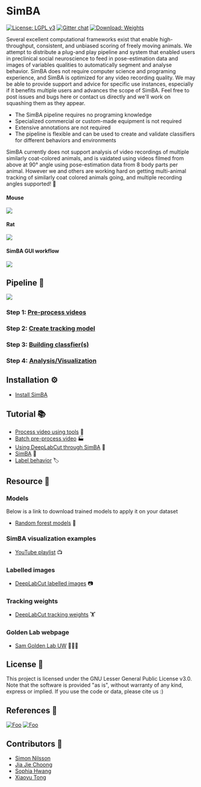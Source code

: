 # SimBA
[![License: LGPL v3](https://img.shields.io/badge/License-LGPL%20v3-pink.svg)](https://www.gnu.org/licenses/lgpl-3.0)
[![Gitter chat](https://badges.gitter.im/USER/REPO.png)](https://gitter.im/SimBA-Resource/community)
[![Download: Weights](https://img.shields.io/badge/Download-Weights-orange.svg)](https://osf.io/5t4y9/)


Several excellent computational frameworks exist that enable high-throughput, consistent, and unbiased scoring of freely moving animals. We attempt to distribute a plug-and play pipeline and system that enabled users in preclinical social neuroscience to feed in pose-estimation data and images of variables qualities to automatically segment and analyse behavior. SimBA does not require computer science and programing experience, and SimBA is optimized for any video recording quality. We may be able to provide support and advice for specific use instances, especially if it benefits multiple users and advances the scope of SimBA. Feel free to post issues and bugs here or contact us directly and we'll work on squashing them as they appear.

- The SimBA pipeline requires no programing knowledge 
- Specialized commercial or custom-made equipment is not required
- Extensive annotations are not required
- The pipeline is flexible and can be used to create and validate classifiers for different behaviors and environments 

SimBA currently does not support analysis of video recordings of multiple similarly coat-colored animals, and is vaidated using videos filmed from above at 90° angle using pose-estimation data from 8 body parts per animal. However we and others are working hard on getting multi-animal tracking of similarly coat colored animals going, and multiple recording angles supported! :muscle: 

#### Mouse
![](https://github.com/sgoldenlab/simba/blob/master/images/mouse_videos.gif)

#### Rat
![](https://github.com/sgoldenlab/simba/blob/master/images/rat_videos.gif)

#### SimBA GUI workflow
![](https://github.com/sgoldenlab/simba/blob/master/images/SimBA_tkinter.png)


## Pipeline 👷
![](https://github.com/sgoldenlab/simba/blob/master/images/overallflow.PNG)

### Step 1: [Pre-process videos](docs/tutorial_process_videos.md) 

### Step 2: [Create tracking model](docs/Tutorial_DLC.md) 

### Step 3: [Building classfier(s)](docs/tutorial.md) 

### Step 4: [Analysis/Visualization](https://github.com/sgoldenlab/simba/blob/master/docs/tutorial.md#step-9-analyze-machine-results)

## Installation ⚙️

- [Install SimBA](docs/installation.md)

## Tutorial 📚


- [Process video using tools](docs/Tutorial_tools.md) 🔨
- [Batch pre-process video](docs/tutorial_process_videos.md) 🏭
- [Using DeepLabCut through SimBA](docs/Tutorial_DLC.md) 📗
- [SimBA](docs/tutorial.md) 📘
- [Label behavior](docs/labelling_aggression_tutorial.md) 🏷️



## Resource 💾

### Models
Below is a link to download trained models to apply it on your dataset
- [Random forest models](https://osf.io/d69jt/) 🌲

### SimBA visualization examples
- [YouTube playlist](https://www.youtube.com/playlist?list=PLi5Vwf0hhy1R6NDQJ3U28MOUJPfl2YWYl) 📺

### Labelled images
- [DeepLabCut labelled images](https://osf.io/uhjzf/) 📷

### Tracking weights
- [DeepLabCut tracking weights](https://osf.io/5t4y9/) 🏋️

### Golden Lab webpage
- [Sam Golden Lab UW](https://goldenneurolab.com/) 🧪🧫🐁

## License 📃
This project is licensed under the GNU Lesser General Public License v3.0. Note that the software is provided "as is", without warranty of any kind, express or implied. If you use the code or data, please cite us :)

## References 📜

[![Foo](https://github.com/sgoldenlab/simba/blob/master/images/cos_center_logo_small.original.png)](https://osf.io/d69jt/) [![Foo](https://github.com/sgoldenlab/simba/blob/master/images/twitter.png)](https://twitter.com/GoldenNeuron?s=20)

## Contributors 🤼
- [Simon Nilsson](https://github.com/sronilsson)
- [Jia Jie Choong](https://github.com/inoejj)
- [Sophia Hwang](https://github.com/sophihwang26)
- [Xiaoyu Tong](https://github.com/Xiaoyu-Tong)


